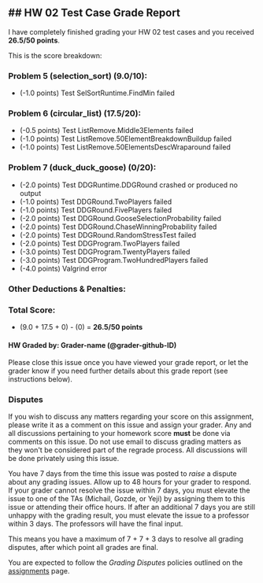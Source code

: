 ## ## HW 02 Test Case Grade Report

I have completely finished grading your HW 02 test cases and you received **26.5/50 points**.

This is the score breakdown:

### Problem 5 (selection_sort) (9.0/10):

+ (-1.0 points) Test SelSortRuntime.FindMin failed

### Problem 6 (circular_list) (17.5/20):

+ (-0.5 points) Test ListRemove.Middle3Elements failed
+ (-1.0 points) Test ListRemove.50ElementBreakdownBuildup failed
+ (-1.0 points) Test ListRemove.50ElementsDescWraparound failed

### Problem 7 (duck_duck_goose) (0/20):

+ (-2.0 points) Test DDGRuntime.DDGRound crashed or produced no output
+ (-1.0 points) Test DDGRound.TwoPlayers failed
+ (-1.0 points) Test DDGRound.FivePlayers failed
+ (-2.0 points) Test DDGRound.GooseSelectionProbability failed
+ (-2.0 points) Test DDGRound.ChaseWinningProbability failed
+ (-2.0 points) Test DDGRound.RandomStressTest failed
+ (-2.0 points) Test DDGProgram.TwoPlayers failed
+ (-3.0 points) Test DDGProgram.TwentyPlayers failed
+ (-3.0 points) Test DDGProgram.TwoHundredPlayers failed
+ (-4.0 points) Valgrind error

### Other Deductions & Penalties:

### Total Score:

+ (9.0 + 17.5 + 0) - (0) = **26.5/50 points**

#### HW Graded by: Grader-name (@grader-github-ID)

Please close this issue once you have viewed your grade report, or let the grader know if you need further details about this grade report (see instructions below).

### Disputes

If you wish to discuss any matters regarding your score on this assignment, please write it as a comment on this issue and assign your grader. Any and all discussions pertaining to your homework score **must** be done via comments on this issue.  Do not use email to discuss grading matters as they won't be considered part of the regrade process. All discussions will be done privately using this issue.

You have 7 days from the time this issue was posted to *raise* a dispute about any grading issues. Allow up to 48 hours for your grader to respond. If your grader cannot resolve the issue within 7 days, you must elevate the issue to one of the TAs (Michail, Gozde, or Yeji) by assigning them to this issue or attending their office hours. If after an additional 7 days you are still unhappy with the grading result, you must elevate the issue to a professor within 3 days. The professors will have the final input.

This means you have a maximum of 7 + 7 + 3 days to resolve all grading disputes, after which point all grades are final.

You are expected to follow the _Grading Disputes_ policies outlined on the [assignments](http://bytes.usc.edu/cs104/assignments) page.

